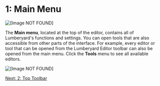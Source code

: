# 1: Main Menu<a name="understanding-main-menu"></a>

![\[Image NOT FOUND\]](http://docs.aws.amazon.com/lumberyard/latest/gettingstartedguide/images/understanding-mainmenu.png)

The **Main menu**, located at the top of the editor, contains all of Lumberyard's functions and settings\. You can open tools that are also accessible from other parts of the interface\. For example, every editor or tool that can be opened from the Lumberyard Editor toolbar can also be opened from the main menu\. Click the **Tools** menu to see all available editors\.

![\[Image NOT FOUND\]](http://docs.aws.amazon.com/lumberyard/latest/gettingstartedguide/images/understanding-tools-menu.png)

[Next: 2: Top Toolbar](understanding-editor-toolbar.md)